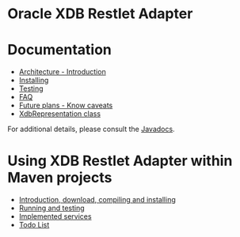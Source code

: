 Oracle XDB Restlet Adapter
==========================

Documentation
=============

-   [Architecture -
    Introduction](http://web.archive.org/web/20120118080849/http://wiki.restlet.org/docs_2.0/13-restlet/28-restlet/84-restlet/131-restlet.html "Oracle XDB Restlet Adapter - Architecture - Introduction")
-   [Installing](http://web.archive.org/web/20120118080849/http://wiki.restlet.org/docs_2.0/13-restlet/28-restlet/84-restlet/132-restlet.html "Oracle XDB Restlet Adapter - Installing")
-   [Testing](http://web.archive.org/web/20120118080849/http://wiki.restlet.org/docs_2.0/13-restlet/28-restlet/84-restlet/133-restlet.html "Oracle XDB Restlet Adapter - Testing")
-   [FAQ](http://web.archive.org/web/20120118080849/http://wiki.restlet.org/docs_2.0/13-restlet/28-restlet/84-restlet/134-restlet.html "Oracle XDB Restlet Adapter - FAQ")
-   [Future plans - Know
    caveats](http://web.archive.org/web/20120118080849/http://wiki.restlet.org/docs_2.0/13-restlet/28-restlet/84-restlet/135-restlet.html "Oracle XDB Restlet Adapter - Others")
-   [XdbRepresentation
    class](http://web.archive.org/web/20120118080849/http://wiki.restlet.org/docs_2.0/244-restlet.html "Oracle XDB Restlet Adapter - XdbRepresentation")

For additional details, please consult the
[Javadocs](http://web.archive.org/web/20120118080849/http://www.restlet.org/documentation/2.0/jee/ext/org/restlet/ext/xdb/package-summary.html).

Using XDB Restlet Adapter within Maven projects
===============================================

-   [Introduction, download, compiling and
    installing](http://web.archive.org/web/20120118080849/http://wiki.restlet.org/docs_2.0/13-restlet/28-restlet/84-restlet/138-restlet.html "XMLDB Restet Adapter/Lucene/Maven")
-   [Running and
    testing](http://web.archive.org/web/20120118080849/http://wiki.restlet.org/docs_2.0/13-restlet/28-restlet/84-restlet/140-restlet.html "XMLDB Restet Adapter/Lucene/Maven - Running/Testing")
-   [Implemented
    services](http://web.archive.org/web/20120118080849/http://wiki.restlet.org/docs_2.0/13-restlet/28-restlet/84-restlet/139-restlet.html "XMLDB Restet Adapter/Lucene/Maven - Services implemented")
-   [Todo
    List](http://web.archive.org/web/20120118080849/http://wiki.restlet.org/docs_2.0/13-restlet/28-restlet/84-restlet/141-restlet.html "XMLDB Restet Adapter/Lucene/Maven - Todo List")


